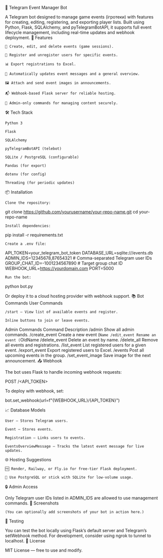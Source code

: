 🧩 Telegram Event Manager Bot

A Telegram bot designed to manage game events (ігротеки) with features for creating, editing, registering, and exporting player lists. Built using Python, Flask, SQLAlchemy, and pyTelegramBotAPI, it supports full event lifecycle management, including real-time updates and webhook deployment.
🚀 Features

    📅 Create, edit, and delete events (game sessions).

    👥 Register and unregister users for specific events.

    📊 Export registrations to Excel.

    🔄 Automatically updates event messages and a general overview.

    🖼 Attach and send event images in announcements.

    📬 Webhook-based Flask server for reliable hosting.

    🔐 Admin-only commands for managing content securely.

🛠 Tech Stack

    Python 3

    Flask

    SQLAlchemy

    pyTelegramBotAPI (telebot)

    SQLite / PostgreSQL (configurable)

    Pandas (for export)

    dotenv (for config)

    Threading (for periodic updates)

📦 Installation

    Clone the repository:

git clone https://github.com/yourusername/your-repo-name.git
cd your-repo-name

    Install dependencies:

pip install -r requirements.txt

    Create a .env file:

API_TOKEN=your_telegram_bot_token
DATABASE_URL=sqlite:///events.db
ADMIN_IDS=12345678,87654321  # Comma-separated Telegram user IDs
GROUP_CHAT_ID=-1001234567890  # Target group chat ID
WEBHOOK_URL=https://yourdomain.com
PORT=5000

    Run the bot:

python bot.py

Or deploy it to a cloud hosting provider with webhook support.
📚 Bot Commands
User Commands

    /start — View list of available events and register.

    Inline buttons to join or leave events.

Admin Commands
Command	Description
/admin	Show all admin commands.
/create_event	Create a new event (`Name
/edit_event	Rename an event (`OldName
/delete_event	Delete an event by name.
/delete_all	Remove all events and registrations.
/list_event	List registered users for a given event.
/export_event	Export registered users to Excel.
/events	Post all upcoming events in the group.
/set_event_image	Save image for the next announcement.
📤 Webhook

The bot uses Flask to handle incoming webhook requests:

POST /<API_TOKEN>

To deploy with webhook, set:

bot.set_webhook(url=f"{WEBHOOK_URL}/{API_TOKEN}")

📈 Database Models

    User — Stores Telegram users.

    Event — Stores events.

    Registration — Links users to events.

    EventsOverviewMessage — Tracks the latest event message for live updates.

🌐 Hosting Suggestions

    🆓 Render, Railway, or Fly.io for free-tier Flask deployment.

    🐘 Use PostgreSQL or stick with SQLite for low-volume usage.

🔒 Admin Access

Only Telegram user IDs listed in ADMIN_IDS are allowed to use management commands.
📸 Screenshots

    (You can optionally add screenshots of your bot in action here.)

🧪 Testing

You can test the bot locally using Flask’s default server and Telegram’s setWebhook method. For development, consider using ngrok to tunnel to localhost.
📄 License

MIT License — free to use and modify.